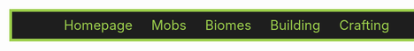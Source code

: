 <div align="center">
  <div style="width: 150%; text-align: center; background-color: #1e1e1e; border: 5px solid #9ccf4c; padding: 10px;">
      <a href="index.html" style="color: #9ccf4c; text-decoration: none; margin: 0 15px; font-size: 24px;">Homepage</a>
      <a href="mobs.html" style="color: #9ccf4c; text-decoration: none; margin: 0 15px; font-size: 24px;">Mobs</a>
      <a href="page4.html" style="color: #9ccf4c; text-decoration: none; margin: 0 15px; font-size: 24px;">Biomes</a>
      <a href="page6.html" style="color: #9ccf4c; text-decoration: none; margin: 0 15px; font-size: 24px;">Building</a>
      <a href="page7.html" style="color: #9ccf4c; text-decoration: none; margin: 0 15px; font-size: 24px;">Crafting</a>
  </div>
</div>
